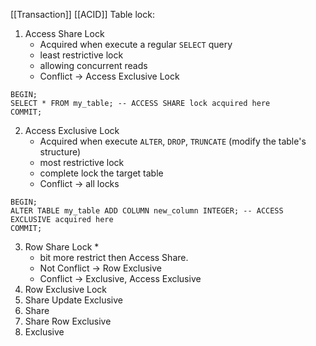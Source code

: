 [[Transaction]]
[[ACID]]
Table lock:
1. Access Share Lock
	* Acquired when execute a regular `SELECT` query
	* least restrictive lock
	* allowing concurrent reads
	* Conflict -> Access Exclusive Lock 
```
BEGIN;
SELECT * FROM my_table; -- ACCESS SHARE lock acquired here
COMMIT;
```

2. Access Exclusive Lock
	* Acquired when execute `ALTER`, `DROP`, `TRUNCATE` (modify the table's structure)
	* most restrictive lock
	* complete lock the target table
	* Conflict -> all locks
```
BEGIN; 
ALTER TABLE my_table ADD COLUMN new_column INTEGER; -- ACCESS EXCLUSIVE acquired here 
COMMIT;
```
3. Row Share Lock
	* 
	* bit more restrict then Access Share. 
	* Not Conflict -> Row Exclusive
	* Conflict -> Exclusive, Access Exclusive
5. Row Exclusive Lock
6. Share Update Exclusive
7. Share
8. Share Row Exclusive
9. Exclusive
